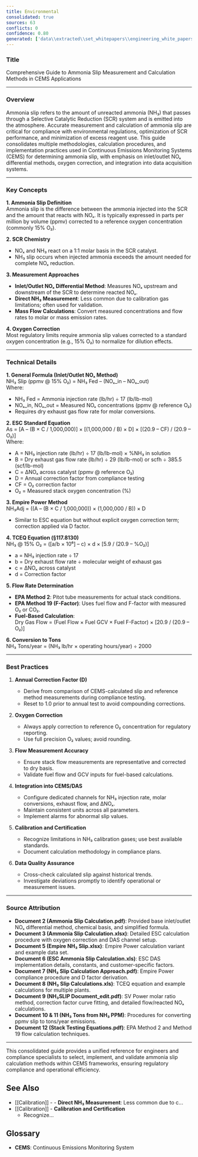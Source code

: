 ```yaml
---
title: Environmental
consolidated: true
sources: 63
conflicts: 0
confidence: 0.80
generated: ['data\\extracted\\set_whitepapers\\engineering_white_papers_WhitePapers_Alarms_RetriggerRelayOutputAlarmdocx_90deeaa2.md', 'data\\extracted\\set_whitepapers\\engineering_white_papers_WhitePapers_AmmoniaSlip_AmmoniaSlipCalculationpdf_ee8268f6.md', 'data\\extracted\\set_whitepapers\\engineering_white_papers_WhitePapers_AmmoniaSlip_AmmoniaSlipCalculationxlsx_7514d17d.md', 'data\\extracted\\set_whitepapers\\engineering_white_papers_WhitePapers_AmmoniaSlip_Ammonia_Slipequationdocx_0bda66bb.md', 'data\\extracted\\set_whitepapers\\engineering_white_papers_WhitePapers_AmmoniaSlip_EmpireNH3slipxlsx_7399a0a4.md', 'data\\extracted\\set_whitepapers\\engineering_white_papers_WhitePapers_AmmoniaSlip_ESCAmmoniaSlipCalculationxls_cbc4be89.md', 'data\\extracted\\set_whitepapers\\engineering_white_papers_WhitePapers_AmmoniaSlip_NH3SlipCalculationApproachpdf_36d8572a.md', 'data\\extracted\\set_whitepapers\\engineering_white_papers_WhitePapers_AmmoniaSlip_NH3slipcalculationsxls_692ae2a3.md', 'data\\extracted\\set_whitepapers\\engineering_white_papers_WhitePapers_AmmoniaSlip_NH3SLIPDocument_editpdf_7b1ad1e0.md', 'data\\extracted\\set_whitepapers\\engineering_white_papers_WhitePapers_AmmoniaSlip_NH3TONSfromNH3PPM111210Rev1xlsx_ee61d34a.md', 'data\\extracted\\set_whitepapers\\engineering_white_papers_WhitePapers_AmmoniaSlip_NH3TONSfromNH3PPMxlsx_4a7890af.md', 'data\\extracted\\set_whitepapers\\engineering_white_papers_WhitePapers_AmmoniaSlip_stack_testing_equationspdf_fc2559c8.md', 'data\\extracted\\set_whitepapers\\engineering_white_papers_WhitePapers_Calculations_GHGCalculationComparisondocx_aa8c17c8.md', 'data\\extracted\\set_whitepapers\\engineering_white_papers_WhitePapers_Calculations_H2SO4_Calcspdf_46d0f226.md', 'data\\extracted\\set_whitepapers\\engineering_white_papers_WhitePapers_EquationsListdocx_f4297b57.md', 'data\\extracted\\set_whitepapers\\engineering_white_papers_WhitePapers_FleetVision_FV311RNs_GR_06-2012pdf_4d653765.md', 'data\\extracted\\set_whitepapers\\engineering_white_papers_WhitePapers_FleetVision_FV_InstallGuide_2012-05pdf_8fe8d86f.md', 'data\\extracted\\set_whitepapers\\engineering_white_papers_WhitePapers_FleetVision_FV_PrintedGuide_2012-06pdf_94e946c8.md', 'data\\extracted\\set_whitepapers\\engineering_white_papers_WhitePapers_ForceStackVisionUninstall_HowtoForceUninstallStackVisiondocx_a36d6b2f.md', 'data\\extracted\\set_whitepapers\\engineering_white_papers_WhitePapers_Moisture_FlueGasMoistureLevelsDownstreamofaScrubberpdf_138f5869.md', 'data\\extracted\\set_whitepapers\\engineering_white_papers_WhitePapers_Moisture_MoistureCalculationsxlsx_b389940b.md', 'data\\extracted\\set_whitepapers\\engineering_white_papers_WhitePapers_Moisture_physical_properties_tablepdf_8a0ce796.md', 'data\\extracted\\set_whitepapers\\engineering_white_papers_WhitePapers_Moisture_RMBMoistureCalculationxls_107f6bfc.md', 'data\\extracted\\set_whitepapers\\engineering_white_papers_WhitePapers_Moisture_SaturationMoistureCalculationxlsx_374381ed.md', 'data\\extracted\\set_whitepapers\\engineering_white_papers_WhitePapers_Moisture_vaporPressurepdf_77ba1eb9.md', 'data\\extracted\\set_whitepapers\\engineering_white_papers_WhitePapers_Moisture_waterpercentcalcxlsx_63f0310c.md', 'data\\extracted\\set_whitepapers\\engineering_white_papers_WhitePapers_PADEPRev8_CEMOnlineGuidance20110621docx_7e566edb.md', 'data\\extracted\\set_whitepapers\\engineering_white_papers_WhitePapers_PADEPRev8_Certificationpdf_1d4f8477.md', 'data\\extracted\\set_whitepapers\\engineering_white_papers_WhitePapers_PADEPRev8_Old_PADEPRegulationspdf_e68d1cbd.md', 'data\\extracted\\set_whitepapers\\engineering_white_papers_WhitePapers_PADEPRev8_Old_Title25Padeppdf_4c57d234.md', 'data\\extracted\\set_whitepapers\\engineering_white_papers_WhitePapers_PADEPRev8_PADEPSafePassageRoadMapxls_9835ccc5.md', 'data\\extracted\\set_whitepapers\\engineering_white_papers_WhitePapers_PADEPRev8_possiblePADEPQuestionsdocx_13dc1c29.md', 'data\\extracted\\set_whitepapers\\engineering_white_papers_WhitePapers_PADEPRev8_SV_PADEPUserRef_Aug2013pdf_11a6d04c.md', 'data\\extracted\\set_whitepapers\\engineering_white_papers_WhitePapers_RatioEvaluation_RatioEvaluationxlsx_131ef366.md', 'data\\extracted\\set_whitepapers\\engineering_white_papers_WhitePapers_SampleTests_AnalyzerRangeEvaluationpdf_d5155baa.md', 'data\\extracted\\set_whitepapers\\engineering_white_papers_WhitePapers_SampleTests_CycleTimeTestpdf_9427eb03.md', 'data\\extracted\\set_whitepapers\\engineering_white_papers_WhitePapers_SampleTests_Flow-To-Loadpdf_d3e20d7c.md', 'data\\extracted\\set_whitepapers\\engineering_white_papers_WhitePapers_SampleTests_FormulaVerificationpdf_8f8537d9.md', 'data\\extracted\\set_whitepapers\\engineering_white_papers_WhitePapers_SampleTests_LinearityTestpdf_6b436f01.md', 'data\\extracted\\set_whitepapers\\engineering_white_papers_WhitePapers_SampleTests_NoxCorrelationTestpdf_3979bce5.md', 'data\\extracted\\set_whitepapers\\engineering_white_papers_WhitePapers_SampleTests_NOXCorr_2004xls_1a0b87f6.md', 'data\\extracted\\set_whitepapers\\engineering_white_papers_WhitePapers_SampleTests_OpacityTestpdf_9bf15219.md', 'data\\extracted\\set_whitepapers\\engineering_white_papers_WhitePapers_SampleTests_RATAFINALpdf_db852e94.md', 'data\\extracted\\set_whitepapers\\engineering_white_papers_WhitePapers_SampleTests_RATATestpdf_821ce977.md', 'data\\extracted\\set_whitepapers\\engineering_white_papers_WhitePapers_ServerMigration_HowtoForceUninstallStackVisiondocx_e554144b.md', 'data\\extracted\\set_whitepapers\\engineering_white_papers_WhitePapers_ServerMigration_Old_ServerMigrationCheckList20210825docx_a9f72d77.md', 'data\\extracted\\set_whitepapers\\engineering_white_papers_WhitePapers_ServerMigration_Old_ServerMigrationCheckList20210916docx_53715b6a.md', 'data\\extracted\\set_whitepapers\\engineering_white_papers_WhitePapers_ServerMigration_Old_ServerMigration_Kick-OffMeeting_Agendadocx_386f8f59.md', 'data\\extracted\\set_whitepapers\\engineering_white_papers_WhitePapers_ServerMigration_Old_ServerMigration_Kick-OffMeeting_DATEdocx_bb2a9824.md', 'data\\extracted\\set_whitepapers\\engineering_white_papers_WhitePapers_ServerMigration_OtherRelevantFiles-GetUpdatedVersionsfromSalesForceDuringMigrationtxt_5a741c20.md', 'data\\extracted\\set_whitepapers\\engineering_white_papers_WhitePapers_ServerMigration_ServerMigrationCheckList20230511docx_1e316e9d.md', 'data\\extracted\\set_whitepapers\\engineering_white_papers_WhitePapers_ServerMigration_ServerMigrationRunthroughVideotxt_c257f181.md', 'data\\extracted\\set_whitepapers\\engineering_white_papers_WhitePapers_ServerMigration_ServerMigration_Kick-OffMeeting_Agenda_20230524docx_b10485c3.md', 'data\\extracted\\set_whitepapers\\engineering_white_papers_WhitePapers_StackVision_NewSUBNON75Taskpdf_476d022a.md', 'data\\extracted\\set_whitepapers\\engineering_white_papers_WhitePapers_XScript_XScriptWhitePaper02-12-2020docx_36661866.md', 'data\\extracted\\set_whitepapers\\engineering_white_papers_WhitePapers_XScript_XScriptWhitePaper02-12-2020pdf_2054a32d.md', 'data\\extracted\\set_whitepapers\\engineering_white_papers_WhitePapers_XScript_XScriptWhitePaper05-12-2022docx_f67231bc.md', 'data\\extracted\\set_whitepapers\\engineering_white_papers_WhitePapers_XScript_XScriptWhitePaper06-11-2019docx_bb42bba8.md', 'data\\extracted\\set_whitepapers\\engineering_white_papers_WhitePapers_XScript_XScriptWhitePaper06-11-2019pdf_04e1461e.md', 'data\\extracted\\set_whitepapers\\engineering_white_papers_WhitePapers_XScript_XScriptWhitePaper11-2-2023docx_340ffb01.md', 'data\\extracted\\set_whitepapers\\engineering_white_papers_WhitePapers_XScript_XScriptWhitePaper11-27-18docx_71bd2b56.md', 'data\\extracted\\set_whitepapers\\engineering_white_papers_WhitePapers_ConsecutiveDaysCalDriftover2XPS_EquationsListdocx_52de72f2.md', 'data\\extracted\\set_whitepapers\\engineering_white_papers_WhitePapers_FleetVision_FVOnlineHelpFVAgentandStackVisionConnectiondocx_42a8d9a6.md']  # This would be a timestamp
---
```


### Title
Comprehensive Guide to Ammonia Slip Measurement and Calculation Methods in CEMS Applications

---

### Overview
Ammonia slip refers to the amount of unreacted ammonia (NH₃) that passes through a Selective Catalytic Reduction (SCR) system and is emitted into the atmosphere. Accurate measurement and calculation of ammonia slip are critical for compliance with environmental regulations, optimization of SCR performance, and minimization of excess reagent use. This guide consolidates multiple methodologies, calculation procedures, and implementation practices used in Continuous Emissions Monitoring Systems (CEMS) for determining ammonia slip, with emphasis on inlet/outlet NOₓ differential methods, oxygen correction, and integration into data acquisition systems.

---

### Key Concepts

**1. Ammonia Slip Definition**  
Ammonia slip is the difference between the ammonia injected into the SCR and the amount that reacts with NOₓ. It is typically expressed in parts per million by volume (ppmv) corrected to a reference oxygen concentration (commonly 15% O₂).

**2. SCR Chemistry**  
- NOₓ and NH₃ react on a 1:1 molar basis in the SCR catalyst.
- NH₃ slip occurs when injected ammonia exceeds the amount needed for complete NOₓ reduction.

**3. Measurement Approaches**  
- **Inlet/Outlet NOₓ Differential Method**: Measures NOₓ upstream and downstream of the SCR to determine reacted NOₓ.
- **Direct NH₃ Measurement**: Less common due to calibration gas limitations; often used for validation.
- **Mass Flow Calculations**: Convert measured concentrations and flow rates to molar or mass emission rates.

**4. Oxygen Correction**  
Most regulatory limits require ammonia slip values corrected to a standard oxygen concentration (e.g., 15% O₂) to normalize for dilution effects.

---

### Technical Details

**1. General Formula (Inlet/Outlet NOₓ Method)**  
NH₃ Slip (ppmv @ 15% O₂) = NH₃ Fed – (NOₓ_in – NOₓ_out)  
Where:  
- NH₃ Fed = Ammonia injection rate (lb/hr) ÷ 17 (lb/lb-mol)  
- NOₓ_in, NOₓ_out = Measured NOₓ concentrations (ppmv @ reference O₂)  
- Requires dry exhaust gas flow rate for molar conversions.

**2. ESC Standard Equation**  
As = [A – (B × C / 1,000,000)] × [(1,000,000 / B) × D] × [(20.9 – CF) / (20.9 – O₂)]  
Where:  
- A = NH₃ injection rate (lb/hr) ÷ 17 (lb/lb-mol) × %NH₃ in solution  
- B = Dry exhaust gas flow rate (lb/hr) ÷ 29 (lb/lb-mol) or scfh ÷ 385.5 (scf/lb-mol)  
- C = ΔNOₓ across catalyst (ppmv @ reference O₂)  
- D = Annual correction factor from compliance testing  
- CF = O₂ correction factor  
- O₂ = Measured stack oxygen concentration (%)

**3. Empire Power Method**  
NH₃Adj = ((A – (B × C / 1,000,000)) × (1,000,000 / B)) × D  
- Similar to ESC equation but without explicit oxygen correction term; correction applied via D factor.

**4. TCEQ Equation (§117.8130)**  
NH₃ @ 15% O₂ = ([a/b × 10⁶] – c) × d × [5.9 / (20.9 – %O₂)]  
- a = NH₃ injection rate ÷ 17  
- b = Dry exhaust flow rate ÷ molecular weight of exhaust gas  
- c = ΔNOₓ across catalyst  
- d = Correction factor

**5. Flow Rate Determination**  
- **EPA Method 2**: Pitot tube measurements for actual stack conditions.  
- **EPA Method 19 (F-Factor)**: Uses fuel flow and F-factor with measured O₂ or CO₂.  
- **Fuel-Based Calculation**:  
  Dry Gas Flow = (Fuel Flow × Fuel GCV × Fuel F-Factor) × [20.9 / (20.9 – O₂)]

**6. Conversion to Tons**  
NH₃ Tons/year = (NH₃ lb/hr × operating hours/year) ÷ 2000

---

### Best Practices

1. **Annual Correction Factor (D)**  
   - Derive from comparison of CEMS-calculated slip and reference method measurements during compliance testing.
   - Reset to 1.0 prior to annual test to avoid compounding corrections.

2. **Oxygen Correction**  
   - Always apply correction to reference O₂ concentration for regulatory reporting.
   - Use full precision O₂ values; avoid rounding.

3. **Flow Measurement Accuracy**  
   - Ensure stack flow measurements are representative and corrected to dry basis.
   - Validate fuel flow and GCV inputs for fuel-based calculations.

4. **Integration into CEMS/DAS**  
   - Configure dedicated channels for NH₃ injection rate, molar conversions, exhaust flow, and ΔNOₓ.
   - Maintain consistent units across all parameters.
   - Implement alarms for abnormal slip values.

5. **Calibration and Certification**  
   - Recognize limitations in NH₃ calibration gases; use best available standards.
   - Document calculation methodology in compliance plans.

6. **Data Quality Assurance**  
   - Cross-check calculated slip against historical trends.
   - Investigate deviations promptly to identify operational or measurement issues.

---

### Source Attribution

- **Document 2 (Ammonia Slip Calculation.pdf)**: Provided base inlet/outlet NOₓ differential method, chemical basis, and simplified formula.
- **Document 3 (Ammonia Slip Calculation.xlsx)**: Detailed ESC calculation procedure with oxygen correction and DAS channel setup.
- **Document 5 (Empire NH₃ Slip.xlsx)**: Empire Power calculation variant and example data set.
- **Document 6 (ESC Ammonia Slip Calculation.xls)**: ESC DAS implementation details, constants, and customer-specific factors.
- **Document 7 (NH₃ Slip Calculation Approach.pdf)**: Empire Power compliance procedure and D factor derivation.
- **Document 8 (NH₃ Slip Calculations.xls)**: TCEQ equation and example calculations for multiple plants.
- **Document 9 (NH₃SLIP Document_edit.pdf)**: SV Power molar ratio method, correction factor curve fitting, and detailed flow/reacted NOₓ calculations.
- **Document 10 & 11 (NH₃ Tons from NH₃ PPM)**: Procedures for converting ppmv slip to tons/year emissions.
- **Document 12 (Stack Testing Equations.pdf)**: EPA Method 2 and Method 19 flow calculation techniques.

---

This consolidated guide provides a unified reference for engineers and compliance specialists to select, implement, and validate ammonia slip calculation methods within CEMS frameworks, ensuring regulatory compliance and operational efficiency.

## See Also

- [[Calibration]] - - **Direct NH₃ Measurement**: Less common due to c...
- [[Calibration]] - **Calibration and Certification**  
   - Recognize...


## Glossary

- **CEMS**: Continuous Emissions Monitoring System
